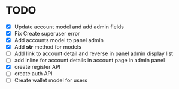 # TODO
- [X] Update account model and add admin fields
- [X] Fix Create superuser error
- [X] Add accounts model to panel admin
- [X] Add __str__ method for models
- [ ] Add link to account detail and reverse in panel admin display list
- [ ] add inline for account details in account page in admin panel
- [X] create register API
- [ ] create auth API
- [ ] Create wallet model for users
